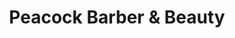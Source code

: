 ---
title: "Peacock Barber & Beauty"
url: /kansas-city/peacock-barber-and-beauty/
shop: hairdresser
---